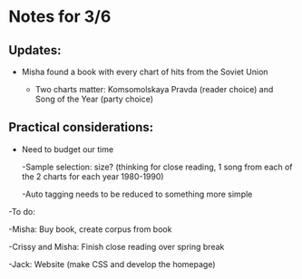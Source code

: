 # Notes for 3/6

## Updates:
- Misha found a book with every chart of hits from the Soviet Union

   - Two charts matter: Komsomolskaya Pravda (reader choice) and Song of the Year (party choice)

## Practical considerations:

- Need to budget our time

   -Sample selection: size? (thinking for close reading, 1 song from each of the 2 charts for each year 1980-1990)
   
   -Auto tagging needs to be reduced to something more simple

-To do:

   -Misha: Buy book, create corpus from book
   
   -Crissy and Misha: Finish close reading over spring break
   
   -Jack: Website (make CSS and develop the homepage)
